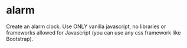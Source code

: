 # alarm
Create an alarm clock. Use ONLY vanilla javascript, no libraries or frameworks allowed for Javascript (you can use any css framework like Bootstrap).
